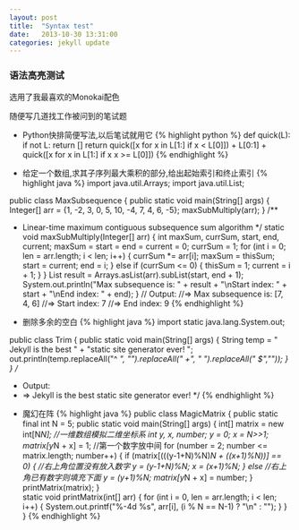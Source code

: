 ```yaml
---
layout: post
title:  "Syntax test"
date:   2013-10-30 13:31:00
categories: jekyll update
---
```


### 语法高亮测试 ###

选用了我最喜欢的Monokai配色  

随便写几道找工作被问到的笔试题  

- Python快排简便写法,以后笔试就用它
{% highlight python %}
def quick(L):
  if not L: return []
  return quick([x for x in L[1:] if x < L[0]]) + L[0:1] + \
    quick([x for x in L[1:] if x x >= L[0]])
{% endhighlight %}

  
  

- 给定一个数组,求其子序列最大乘积的部分,给出起始索引和终止索引
{% highlight java %}
import java.util.Arrays;
import java.util.List;

public class MaxSubsequence {
  public static void main(String[] args) {
    Integer[] arr = {1, -2, 3, 0, 5, 10, -4, 7, 4, 6, -5};
    maxSubMultiply(arr);
  }
  /**
   * Linear-time maximum contiguous subsequence sum algorithm
   */
  static void maxSubMultiply(Integer[] arr) {
    int maxSum, currSum, start, end, current;
    maxSum = start = end = current = 0;
    currSum = 1;
    for (int i = 0; len = arr.length; i < len; i++) {
      currSum *= arr[i];
      maxSum = thisSum;
      start = current;
      end = i;
    } else if (currSum <= 0) {
      thisSum = 1;
      current = i + 1;
    }
  }
  List<Integer> result = Arrays.asList(arr).subList(start, end + 1);
  System.out.println("Max subsequence is: " + result +
      "\nStart index: " + start + "\nEnd index: " + end);
}
// Output:
//=> Max subsequence is: [7, 4, 6]
//=> Start index: 7
//=> End index: 9
{% endhighlight %}

- 删除多余的空白
{% highlight java %}
import static java.lang.System.out;

public class Trim {
  public static void main(String[] args) {
    String temp = "    Jekyll     is    the     best  "
      + "static  site generator   ever!    ";
    out.println(temp.replaceAll("^ *", "").replaceAll(" +", " ").replaceAll(" $",""));
  }
}
/*
 *  Output:
 *  => Jekyll is the best static site generator ever!
 */
{% endhighlight %}

- 魔幻在阵
{% highlight java %}
public class MagicMatrix {
  public static final int N = 5;
  public static void main(String[] args) {
    int[] matrix = new int[N*N];  //一维数组模拟二维坐标系
    int y, x, number;
    y = 0;
    x = N>>1;
    matrix[y*N + x] = 1;    //第一个数字放中间
    for (number = 2; number <= matrix.length; number++) {
      if (matrix[(((y-1+N)%N)*N + ((x+1)%N))] == 0) {
        //右上角位置没有放入数字
        y = (y-1+N)%N;
        x = (x+1)%N;
      } else
        //右上角已有数字则填充下面
        y = (y+1)%N;
      matrix[y*N + x] = number;
    }
    printMatrix(matrix);
  }  
  static void printMatrix(int[] arr) {
    for (int i = 0, len = arr.length; i < len; i++) {
      System.out.printf("%-4d  %s", arr[i], (i % N == N-1) ? "\n" : "");
    }
  }
}
{% endhighlight %}
